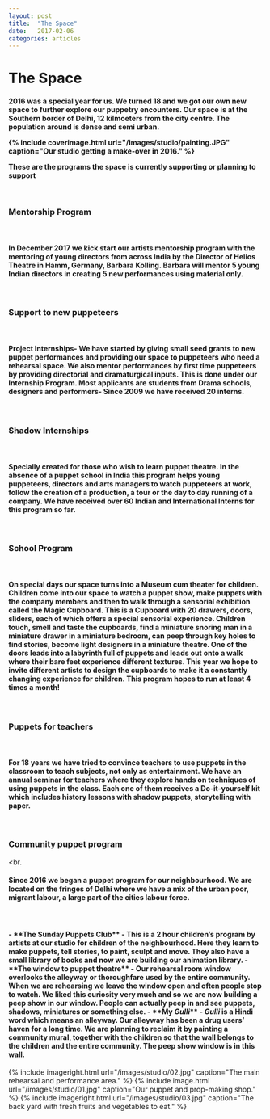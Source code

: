```yaml
---
layout: post
title:  "The Space"
date:   2017-02-06
categories: articles
---
```


<h1>The Space</h1>

<h4>2016 was a special year for us. We turned 18 and we got our own new space to further explore our puppetry encounters. Our space is at the Southern border of Delhi, 12 kilmoeters from the city centre. The population around is dense and semi urban.

{% include coverimage.html url="/images/studio/painting.JPG" caption="Our studio getting a make-over in 2016." %} 

These are the programs the space is currently supporting or planning to support

<br>

 <h3>Mentorship Program</h3> 
 
 <br>
 
 <h4>In December 2017 we kick start our artists mentorship program with the mentoring of young directors from across India by the Director of Helios Theatre in Hamm, Germany, Barbara Kolling. Barbara will mentor 5 young Indian directors in creating 5 new performances using material only.</h4>
 
 <br>

 <h3>Support to new puppeteers</h3> 

<br>
 
<h4>Project Internships- We have started by giving small seed grants to new puppet performances and providing our space to puppeteers who need a rehearsal space. We also mentor performances by first time puppeteers by providing directorial and dramaturgical inputs. This is done under our Internship Program. Most applicants are students from Drama schools, designers and performers- Since 2009 we have received 20 interns.</h4>
 
 <br>

 <h3>Shadow Internships</h3>
 
 <br>
 
<h4>Specially created for those who wish to learn puppet theatre. In the absence of a puppet school in India this program helps young puppeteers, directors and arts managers to watch puppeteers at work, follow the creation of a production, a tour or the day to day running of a company. We have received over 60 Indian and International Interns for this program so far.</h4>

<br>

 <h3>School Program</h3>
 
 <br>
 
<h4>On special days our space turns into a Museum cum theater for children. Children come into our space to watch a puppet show, make puppets with the company members and then to walk through a sensorial exhibition called the Magic Cupboard. This is a Cupboard with 20 drawers, doors, sliders, each of which offers a special sensorial experience. Children touch, smell and taste the cupboards, find a miniature snoring man in a miniature drawer in a miniature bedroom, can peep through key holes to find stories, become light designers in a miniature theatre. One of the doors leads into a labyrinth full of puppets and leads out onto a walk where their bare feet experience different textures. This year we hope to invite different artists to design the cupboards to make it a constantly changing experience for children. This program hopes to run at least 4 times a month!</h4>

<br>

<h3>Puppets for teachers</h3>

<br>

<h4>For 18 years we have tried to convince teachers to use puppets in the classroom to teach subjects, not only as entertainment. We have an annual seminar for teachers where they explore hands on techniques of using puppets in the class. Each one of them receives a Do-it-yourself kit which includes history lessons with shadow puppets, storytelling with paper.</h4>

<br>

<h3>Community puppet program</h3> 

<br.

<h4>Since 2016 we began a puppet program for our neighbourhood. We are located on the fringes of Delhi where we have a mix of the urban poor, migrant labour, a large part of the cities labour force.</h4>

<br>

<h4>-	**The Sunday Puppets Club** - This is a 2 hour children’s program by artists at our studio for children of the neighbourhood. Here they learn to make puppets, tell stories, to paint, sculpt and move. They also have a small library of books and now we are building our animation library.
-	**The window to puppet theatre** - Our rehearsal room window overlooks the alleyway or thoroughfare used by the entire community. When we are rehearsing we leave the window open and often people stop to watch. We liked this curiosity very much and so we are now building a peep show in our window. People can actually peep in and see puppets, shadows, miniatures or something else. 
-	**My <i>Gulli</i>** - <i>Gulli</i> is a Hindi word which means an alleyway. Our alleyway has been a drug users’ haven for a long time. We are planning to reclaim it by painting a community mural, together with the children so that the wall belongs to the children and the entire community. The peep show window is in this wall.</h4>

{% include imageright.html url="/images/studio/02.jpg" caption="The main rehearsal and performance area." %} 
{% include image.html url="/images/studio/01.jpg" caption="Our puppet and prop-making shop." %} 
{% include imageright.html url="/images/studio/03.jpg" caption="The back yard with fresh fruits and vegetables to eat." %} 
